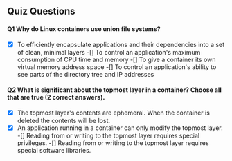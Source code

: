 ## Quiz Questions
#### Q1 Why do Linux containers use union file systems?
-[x] To efficiently encapsulate applications and their dependencies into a set of clean, minimal layers
-[] To control an application's maximum consumption of CPU time and memory
-[] To give a container its own virtual memory address space
-[] To control an application's ability to see parts of the directory tree and IP addresses
#### Q2 What is significant about the topmost layer in a container? Choose all that are true (2 correct answers).
-[x] The topmost layer's contents are ephemeral. When the container is deleted the contents will be lost.
-[x] An application running in a container can only modify the topmost layer.
-[] Reading from or writing to the topmost layer requires special privileges.
-[] Reading from or writing to the topmost layer requires special software libraries.
